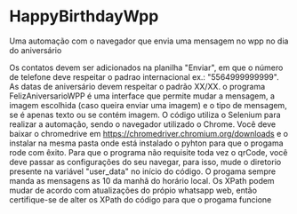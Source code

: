 # HappyBirthdayWpp
Uma automação com o navegador que envia uma mensagem no wpp no dia do aniversário



Os contatos devem ser adicionados na planilha "Enviar", em que o número de telefone deve respeitar o padrao internacional ex.: "5564999999999".
As datas de aniversário devem respeitar o padrão XX/XX.
o programa FelizAniversarioWPP é uma interface que permite mudar a mensagem, a imagem escolhida (caso queira enviar uma imagem) e o tipo de mensagem, se é apenas texto ou se contém imagem.
O código utiliza o Selenium para realizar a automação, sendo o navegador utilizado o Chrome. Você deve baixar o chromedrive em https://chromedriver.chromium.org/downloads e o instalar na mesma pasta onde está instalado o pyhton para que o progama rode com êxito.
Para que o programa não requisite toda vez o qrCode, você deve passar as configurações do seu navegar, para isso, mude o diretorio presente na variável "user_data" no início do código.
O progama sempre manda as mensagens as 10 da manhã do horário local.
Os XPath podem mudar de acordo com atualizações do própio whatsapp web, então certifique-se de alter os XPath do código para que o progama funcione
